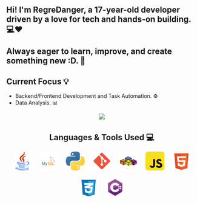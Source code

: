 ## Hi! I'm RegreDanger, a 17-year-old developer driven by a love for tech and hands-on building.💻❤<br><br>Always eager to learn, improve, and create something new :D. 🚀
## Current Focus 💡
- Backend/Frontend Development and Task Automation. ⚙
- Data Analysis. 📊

<div align="center">
  <img src="https://github-readme-stats.vercel.app/api/top-langs/?username=RegreDanger&show_icons=true&include_all_commits=true&hide_border=true&count_private=true&theme=transparent&langs_count=10" />
</div>


<div align="center">
  <h2>Languages & Tools Used 💻</h2>
  <div style="display: flex; flex-wrap: wrap; justify-content: center; gap: 20px;">
    <img src="https://github.com/RegreDanger/RegreDanger/blob/main/assets/java.svg" width="50" height="50" alt="Java">
    <img src="https://github.com/RegreDanger/RegreDanger/blob/main/assets/mysql.svg" width="50" height="50" alt="MySQL">
    <img src="https://github.com/RegreDanger/RegreDanger/blob/main/assets/python.svg" width="50" height="50" alt="Python">
    <img src="https://github.com/RegreDanger/RegreDanger/blob/main/assets/git.svg" width="50" height="50" alt="Git">
    <img src="https://github.com/RegreDanger/RegreDanger/blob/main/assets/vba.svg" width="50" height="50" alt="VBA">
    <img src="https://github.com/RegreDanger/RegreDanger/blob/main/assets/javascript.svg" width="50" height="50" alt="JavaScript">
    <img src="https://github.com/RegreDanger/RegreDanger/blob/main/assets/html5.svg" width="50" height="50" alt="HTML5">
    <img src="https://github.com/RegreDanger/RegreDanger/blob/main/assets/css.svg" width="50" height="50" alt="CSS">
    <img src="https://github.com/RegreDanger/RegreDanger/blob/main/assets/csharp.svg" width="50" height="50" alt="C#">
  </div>
</div>


<!--
**RegreDanger/RegreDanger** is a ✨ _special_ ✨ repository because its `README.md` (this file) appears on your GitHub profile.

Here are some ideas to get you started:

- 🔭 I’m currently working on ...
- 🌱 I’m currently learning ...
- 👯 I’m looking to collaborate on ...
- 🤔 I’m looking for help with ...
- 💬 Ask me about ...
- 📫 How to reach me: ...
- 😄 Pronouns: ...
- ⚡ Fun fact: ...
-->
